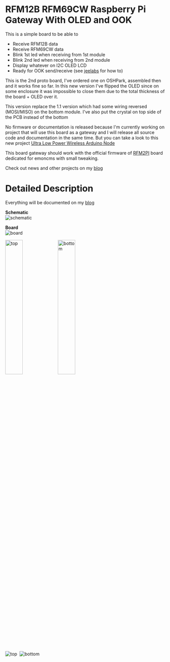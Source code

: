 RFM12B RFM69CW Raspberry Pi Gateway With OLED and OOK
=====================================================

This is a simple board to be able to 
- Receive RFM12B data
- Receive RFM69CW data
- Blink 1st led when receiving from 1st module
- Blink 2nd led when receiving from 2nd module
- Display whatever on I2C OLED LCD
- Ready for OOK send/receive (see [jeelabs][5] for how to)

This is the 2nd proto board, I've ordered one on OSHPark, assembled 
then and it works fine so far. In this new version I've flipped the 
OLED since on some enclosure it was impossible to close them due to 
the total thickness of the board + OLED over it.

This version replace the 1.1 version which had some wiring reversed 
(MOSI/MISO) on the bottom module. I've also put the crystal on top 
side of the PCB instead of the bottom

No firmware or documentation is released because I'm currently working on 
project that will use this board as a gateway and I will release all source
code and documentation in the same time.
But you can take a look to this new project [Ultra Low Power Wireless Arduino Node][3]

This board gateway should work with the official firmware of [RFM2PI][6]
board dedicated for emoncms with small tweaking.

Check out news and other projects on my [blog][4]

Detailed Description
====================

Everything will be documented on my [blog][4]

**Schematic**  
![schematic](https://raw.github.com/hallard/RFPIGW/master/RFPIGW-sch.png)

**Board**  
![board]( https://raw.github.com/hallard/RFPIGW/master/RFPIGW-brd.png )

<img src="https://raw.github.com/hallard/RFPIGW/master/RFPIGW-top.png" alt="top" style="width:33%;height:33%"><img src="https://raw.github.com/hallard/RFPIGW/master/RFPIGW-bottom.png" alt="bottom" style="width:33%;height:33%">


![top](https://raw.github.com/hallard/RFPIGW/master/RFPIGW-top.png)&nbsp;&nbsp;![bottom](https://raw.github.com/hallard/RFPIGW/master/RFPIGW-bottom.png)

[3]: http://hallard.me/bp-ulpnode/
[4]: http://hallard.me
[5]: http://jeelabs.net/projects/cafe/wiki/Receiving_OOKASK_with_a_modified_RFM12B
[6]: http://wiki.openenergymonitor.org/index.php?title=RFM12Pi_V2



